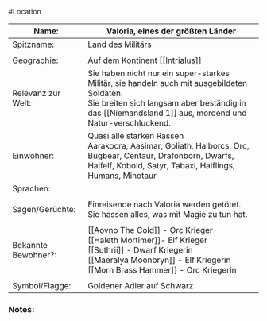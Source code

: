 #Location

| Name:               | Valoria, eines der größten Länder                                                                                                                                                                               |
| ------------------- | --------------------------------------------------------------------------------------------------------------------------------------------------------------------------------------------------------------- |
| Spitzname:          | Land des Militärs                                                                                                                                                                                               |
|                     |                                                                                                                                                                                                                 |
| Geographie:         | Auf dem Kontinent [[Intrialus]]                                                                                                                                                                        |
| Relevanz zur Welt:  | Sie haben nicht nur ein super-starkes Militär, sie handeln auch mit ausgebildeten Soldaten.<br>Sie breiten sich langsam aber beständig in das [[Niemandsland 1]] aus, mordend und Natur-verschluckend. |
| Einwohner:          | Quasi alle starken Rassen<br>Aarakocra, Aasimar, Goliath, Halborcs, Orc, Bugbear, Centaur, Drafonborn, Dwarfs, Halfelf, Kobold, Satyr, Tabaxi, Halflings, Humans, Minotaur                                      |
| Sprachen:           |                                                                                                                                                                                                                 |
|                     |                                                                                                                                                                                                                 |
| Sagen/Gerüchte:     | Einreisende nach Valoria werden getötet.<br>Sie hassen alles, was mit Magie zu tun hat.                                                                                                                         |
|                     |                                                                                                                                                                                                                 |
| Bekannte Bewohner?: | [[Aovno The Cold]] - Orc Krieger<br>[[Haleth Mortimer]]- Elf Krieger<br>[[Suthrii]] - Dwarf Kriegerin<br>[[Maeralya Moonbryn]] - Elf Kriegerin<br>[[Morn Brass Hammer]] - Orc Kriegerin                         |
|                     |                                                                                                                                                                                                                 |
| Symbol/Flagge:      | Goldener Adler auf Schwarz                                                                                                                                                                                      |
### Notes:


